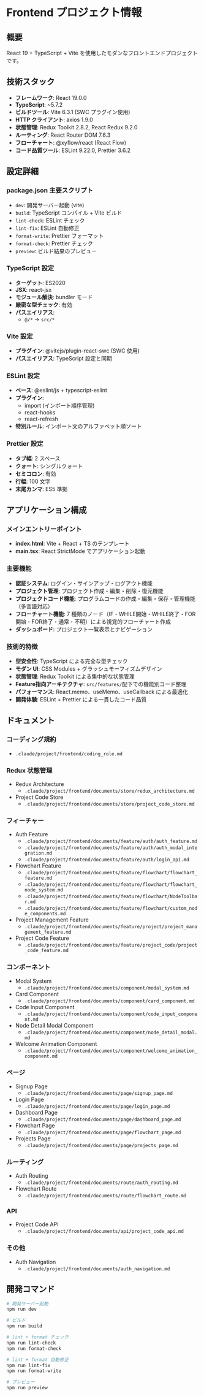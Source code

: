 # Frontend プロジェクト情報

## 概要

React 19 + TypeScript + Vite を使用したモダンなフロントエンドプロジェクトです。

## 技術スタック

- **フレームワーク**: React 19.0.0
- **TypeScript**: ~5.7.2
- **ビルドツール**: Vite 6.3.1 (SWC プラグイン使用)
- **HTTP クライアント**: axios 1.9.0
- **状態管理**: Redux Toolkit 2.8.2, React Redux 9.2.0
- **ルーティング**: React Router DOM 7.6.3
- **フローチャート**: @xyflow/react (React Flow)
- **コード品質ツール**: ESLint 9.22.0, Prettier 3.6.2

## 設定詳細

### package.json 主要スクリプト

- `dev`: 開発サーバー起動 (vite)
- `build`: TypeScript コンパイル + Vite ビルド
- `lint-check`: ESLint チェック
- `lint-fix`: ESLint 自動修正
- `format-write`: Prettier フォーマット
- `format-check`: Prettier チェック
- `preview`: ビルド結果のプレビュー

### TypeScript 設定

- **ターゲット**: ES2020
- **JSX**: react-jsx
- **モジュール解決**: bundler モード
- **厳密な型チェック**: 有効
- **パスエイリアス**:
  - `@/*` → `src/*`

### Vite 設定

- **プラグイン**: @vitejs/plugin-react-swc (SWC 使用)
- **パスエイリアス**: TypeScript 設定と同期

### ESLint 設定

- **ベース**: @eslint/js + typescript-eslint
- **プラグイン**:
  - import (インポート順序管理)
  - react-hooks
  - react-refresh
- **特別ルール**: インポート文のアルファベット順ソート

### Prettier 設定

- **タブ幅**: 2 スペース
- **クォート**: シングルクォート
- **セミコロン**: 有効
- **行幅**: 100 文字
- **末尾カンマ**: ES5 準拠

## アプリケーション構成

### メインエントリーポイント

- **index.html**: Vite + React + TS のテンプレート
- **main.tsx**: React StrictMode でアプリケーション起動

### 主要機能

- **認証システム**: ログイン・サインアップ・ログアウト機能
- **プロジェクト管理**: プロジェクト作成・編集・削除・復元機能
- **プロジェクトコード機能**: プログラムコードの作成・編集・保存・管理機能（多言語対応）
- **フローチャート機能**: 7 種類のノード（IF・WHILE開始・WHILE終了・FOR開始・FOR終了・通常・不明）による視覚的フローチャート作成
- **ダッシュボード**: プロジェクト一覧表示とナビゲーション

### 技術的特徴

- **型安全性**: TypeScript による完全な型チェック
- **モダン UI**: CSS Modules + グラッシュモーフィズムデザイン
- **状態管理**: Redux Toolkit による集中的な状態管理
- **Feature指向アーキテクチャ**: `src/features/`配下での機能別コード整理
- **パフォーマンス**: React.memo、useMemo、useCallback による最適化
- **開発体験**: ESLint + Prettier による一貫したコード品質

## ドキュメント

### コーディング規約

- `.claude/project/frontend/coding_role.md`

### Redux 状態管理

- Redux Architecture
  - `.claude/project/frontend/documents/store/redux_architecture.md`
- Project Code Store
  - `.claude/project/frontend/documents/store/project_code_store.md`

### フィーチャー

- Auth Feature
  - `.claude/project/frontend/documents/feature/auth/auth_feature.md`
  - `.claude/project/frontend/documents/feature/auth/auth_modal_integration.md`
  - `.claude/project/frontend/documents/feature/auth/login_api.md`
- Flowchart Feature
  - `.claude/project/frontend/documents/feature/flowchart/flowchart_feature.md`
  - `.claude/project/frontend/documents/feature/flowchart/flowchart_node_system.md`
  - `.claude/project/frontend/documents/feature/flowchart/NodeToolbar.md`
  - `.claude/project/frontend/documents/feature/flowchart/custom_node_components.md`
- Project Management Feature
  - `.claude/project/frontend/documents/feature/project/project_management_feature.md`
- Project Code Feature
  - `.claude/project/frontend/documents/feature/project_code/project_code_feature.md`

### コンポーネント

- Modal System
  - `.claude/project/frontend/documents/component/modal_system.md`
- Card Component
  - `.claude/project/frontend/documents/component/card_component.md`
- Code Input Component
  - `.claude/project/frontend/documents/component/code_input_component.md`
- Node Detail Modal Component
  - `.claude/project/frontend/documents/component/node_detail_modal.md`
- Welcome Animation Component
  - `.claude/project/frontend/documents/component/welcome_animation_component.md`

### ページ

- Signup Page
  - `.claude/project/frontend/documents/page/signup_page.md`
- Login Page
  - `.claude/project/frontend/documents/page/login_page.md`
- Dashboard Page
  - `.claude/project/frontend/documents/page/dashboard_page.md`
- Flowchart Page
  - `.claude/project/frontend/documents/page/flowchart_page.md`
- Projects Page
  - `.claude/project/frontend/documents/page/projects_page.md`

### ルーティング

- Auth Routing
  - `.claude/project/frontend/documents/route/auth_routing.md`
- Flowchart Route
  - `.claude/project/frontend/documents/route/flowchart_route.md`

### API

- Project Code API
  - `.claude/project/frontend/documents/api/project_code_api.md`

### その他

- Auth Navigation
  - `.claude/project/frontend/documents/auth_navigation.md`

## 開発コマンド

```bash
# 開発サーバー起動
npm run dev

# ビルド
npm run build

# lint + format チェック
npm run lint-check
npm run format-check

# lint + format 自動修正
npm run lint-fix
npm run format-write

# プレビュー
npm run preview
```

